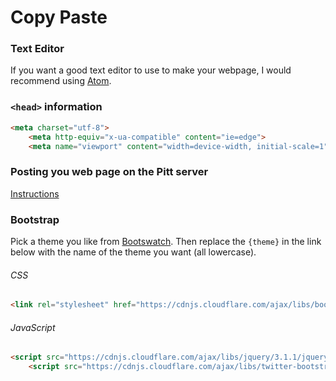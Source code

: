 # Copy Paste

### Text Editor

If you want a good text editor to use to make your webpage, I would recommend using [Atom](https://atom.io).

### `<head>` information

```html
<meta charset="utf-8">
    <meta http-equiv="x-ua-compatible" content="ie=edge">
    <meta name="viewport" content="width=device-width, initial-scale=1">
```

### Posting you web page on the Pitt server
[Instructions](http://technology.pitt.edu/support/creating-your-own-web-site)

### Bootstrap
Pick a theme you like from <a href="https://bootswatch.com" target="blank">Bootswatch</a>. Then replace the `{theme}` in the link below with the name of the theme you want (all lowercase).

###### CSS
```html
<link rel="stylesheet" href="https://cdnjs.cloudflare.com/ajax/libs/bootswatch/3.3.7/{theme}/bootstrap.min.css">
```

###### JavaScript
```html
<script src="https://cdnjs.cloudflare.com/ajax/libs/jquery/3.1.1/jquery.min.js"></script>
    <script src="https://cdnjs.cloudflare.com/ajax/libs/twitter-bootstrap/3.3.7/js/bootstrap.min.js"></script>
```
